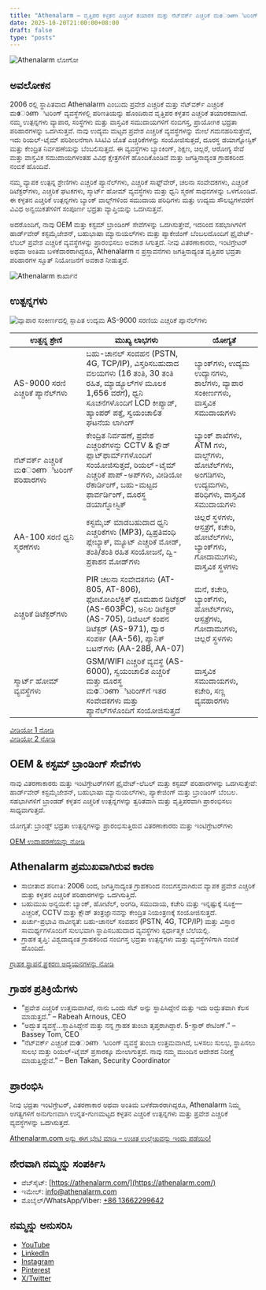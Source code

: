 ```yaml
---
title: "Athenalarm – ವೃತ್ತಿಪರ ಕಳ್ಳತನ ಎಚ್ಚರಿಕೆ ತಯಾರಕ ಮತ್ತು ನೆಟ್‌ವರ್ಕ್ ಎಚ್ಚರಿಕೆ ಮോണಿಟರಿಂಗ್ ಪರಿಹಾರಗಳು"
date: 2025-10-20T21:00:00+08:00
draft: false
type: "posts"
---
```


![Athenalarm ಲೋಗೋ](https://athenalarm.com/wp-content/uploads/2025/05/athenalarm_home.png)

## ಅವಲೋಕನ

2006 ರಲ್ಲಿ ಸ್ಥಾಪಿತವಾದ Athenalarm ಎಂಬುದು ಪ್ರವೇಶ ಎಚ್ಚರಿಕೆ ಮತ್ತು ನೆಟ್‌ವರ್ಕ್ ಎಚ್ಚರಿಕೆ ಮോണಿಟರಿಂಗ್ ವ್ಯವಸ್ಥೆಗಳಲ್ಲಿ ಪರಿಣತಿಯನ್ನು ಹೊಂದಿರುವ ವೃತ್ತಿಪರ ಕಳ್ಳತನ ಎಚ್ಚರಿಕೆ ತಯಾರಕವಾಗಿದೆ. ನಮ್ಮ ಉತ್ಪನ್ನಗಳು ವ್ಯಾಪಾರ, ಸಂಸ್ಥೆಗಳು ಮತ್ತು ವಾಸ್ತವಿಕ ಸಮುದಾಯಗಳಿಗೆ ನಂಬಿಗಸ್ತ, ಪ್ರಾಯೋಗಿಕ ಭದ್ರತಾ ಪರಿಹಾರಗಳನ್ನು ಒದಗಿಸುತ್ತವೆ. ನಾವು ಉದ್ಯಮ ಮಟ್ಟದ ಪ್ರವೇಶ ಎಚ್ಚರಿಕೆ ವ್ಯವಸ್ಥೆಗಳನ್ನು ಮೇಲೆ ಗಮನಹರಿಸುತ್ತೇವೆ, ಇದು ರಿಯಲ್-ಟೈಮ್ ಪರಿಶೀಲನೆಗಾಗಿ ಸಿಸಿಟಿವಿ ಜೊತೆ ಎಚ್ಚರಿಕೆಗಳನ್ನು ಸಂಯೋಜಿಸುತ್ತದೆ, ದೂರಸ್ಥ ಡಯಾಗ್ನೋಸ್ಟಿಕ್ ಮತ್ತು ಕೇಂದ್ರಿತ ನಿರ್ವಹಣೆಯನ್ನು ಬೆಂಬಲಿಸುತ್ತದೆ. ಈ ವ್ಯವಸ್ಥೆಗಳು ಬ್ಯಾಂಕಿಂಗ್, ಶಿಕ್ಷಣ, ಚಿಲ್ಲರೆ, ಆರೋಗ್ಯ ಸೇವೆ ಮತ್ತು ವಾಸ್ತವಿಕ ಸಮುದಾಯಗಳಂತಹ ವಿವಿಧ ಕ್ಷೇತ್ರಗಳಿಗೆ ಹೊಂದಿಕೊಂಡಿವೆ ಮತ್ತು ಜಗತ್ತಿನಾದ್ಯಂತ ಗ್ರಾಹಕರಿಂದ ನಂಬಿಕೆ ಹೊಂದಿವೆ.

ನಮ್ಮ ವ್ಯಾಪಕ ಉತ್ಪನ್ನ ಶ್ರೇಣಿಗಳು ಎಚ್ಚರಿಕೆ ಪ್ಯಾನೆಲ್‌ಗಳು, ಎಚ್ಚರಿಕೆ ಸಾಫ್ಟ್‌ವೇರ್, ಚಲನಾ ಸಂವೇದಕಗಳು, ಎಚ್ಚರಿಕೆ ಡಿಟೆಕ್ಟರ್‌ಗಳು, ಎಚ್ಚರಿಕೆ ಘಟಕಗಳು, ಸ್ಮಾರ್ಟ್ ಹೋಮ್ ವ್ಯವಸ್ಥೆಗಳು ಮತ್ತು ಧ್ವನಿ ಸ್ಮರಣೆ ಸಾಧನಗಳನ್ನು ಒಳಗೊಂಡಿವೆ. ಈ ಕಳ್ಳತನ ಎಚ್ಚರಿಕೆ ಉತ್ಪನ್ನಗಳು ಬ್ಯಾಂಕ್ ವಾಲ್ಟ್‌ಗಳಿಂದ ಸಮುದಾಯ ಪರಿಧಿಗಳು ಮತ್ತು ಉದ್ಯಮ ಸೌಲಭ್ಯಗಳವರೆಗೆ ವಿವಿಧ ಅನ್ವಯಿಕತೆಗಳಿಗೆ ಸಂಪೂರ್ಣ ಭದ್ರತಾ ವ್ಯಾಪ್ತಿಯನ್ನು ಒದಗಿಸುತ್ತವೆ.

ಅದರೊಂದಿಗೆ, ನಾವು OEM ಮತ್ತು ಕಸ್ಟಮ್ ಬ್ರಾಂಡಿಂಗ್ ಸೇವೆಗಳನ್ನು ಒದಗಿಸುತ್ತೇವೆ, ಇದರಿಂದ ಸಹಭಾಗಿಗಳಿಗೆ ಹಾರ್ಡ್‌ವೇರ್ ಕಸ್ಟಮೈಜೇಶನ್, ಬಹುಭಾಷಾ ಮ್ಯಾನುಯಲ್‌ಗಳು ಮತ್ತು ಪ್ಯಾಕೇಜಿಂಗ್ ಬೆಂಬಲದೊಂದಿಗೆ ಪ್ರೈವೇಟ್-ಲೆಬಲ್ ಪ್ರವೇಶ ಎಚ್ಚರಿಕೆ ವ್ಯವಸ್ಥೆಗಳನ್ನು ಪ್ರಾರಂಭಿಸಲು ಅವಕಾಶ ಸಿಗುತ್ತದೆ. ನೀವು ವಿತರಣಾಕಾರರು, ಇಂಟಿಗ್ರೇಟರ್ ಅಥವಾ ಅಂತಿಮ ಬಳಕೆದಾರರಾಗಿದ್ದರೂ, Athenalarm ನ ಪ್ರಸ್ತಾವನೆಗಳು ಜಗತ್ತಿನಾದ್ಯಂತ ವೃತ್ತಿಪರ ಭದ್ರತಾ ಪರಿಹಾರಗಳ ಸ್ಮೂತ್ ನಿಯೋಜನೆಗೆ ಅವಕಾಶ ನೀಡುತ್ತವೆ.

![Athenalarm ಕಾರ್ಖಾನೆ](https://athenalarm.com/wp-content/uploads/2022/05/Athenalarm-factory-03-540.jpg)

## ಉತ್ಪನ್ನಗಳು

![ವ್ಯಾಪಾರ ಸಂಕೀರ್ಣದಲ್ಲಿ ಸ್ಥಾಪಿತ ಉದ್ಯಮ AS-9000 ಸರಣಿಯ ಎಚ್ಚರಿಕೆ ಪ್ಯಾನೆಲ್‌ಗಳು](https://athenalarm.com/wp-content/uploads/2022/05/Athenalarm-burglar-alarms-1024.jpg)

| ಉತ್ಪನ್ನ ಶ್ರೇಣಿ | ಮುಖ್ಯ ಲಾಭಗಳು | ಯೋಗ್ಯತೆ |
|--------------|-------------|-----------|
| AS-9000 ಸರಣಿ ಎಚ್ಚರಿಕೆ ಪ್ಯಾನೆಲ್‌ಗಳು | ಬಹು-ಚಾನಲ್ ಸಂವಹನ (PSTN, 4G, TCP/IP), ವಿಸ್ತರಿಸಬಹುದಾದ ವಲಯಗಳು (16 ತಂತಿ, 30 ತಂತಿ ರಹಿತ, ಮ್ಯಾಡ್ಯೂಲ್‌ಗಳ ಮೂಲಕ 1,656 ವರೆಗೆ), ಧ್ವನಿ ಸೂಚನೆಗಳೊಂದಿಗೆ LCD ಕೀಪ್ಯಾಡ್, ಹ್ಯಾಂಪರ್ ಪತ್ತೆ, ಸ್ವಯಂಚಾಲಿತ ಘಟನೆಯ ಲಾಗಿಂಗ್ | ಬ್ಯಾಂಕ್‌ಗಳು, ಉದ್ಯಮ ಉದ್ಯಾನಗಳು, ಶಾಲೆಗಳು, ವ್ಯಾಪಾರ ಸಂಕೀರ್ಣಗಳು, ವಾಸ್ತವಿಕ ಸಮುದಾಯಗಳು |
| ನೆಟ್‌ವರ್ಕ್ ಎಚ್ಚರಿಕೆ ಮോണಿಟರಿಂಗ್ ಪರಿಹಾರಗಳು | ಕೇಂದ್ರಿತ ನಿರ್ವಹಣೆ, ಪ್ರವೇಶ ಎಚ್ಚರಿಕೆಗಳನ್ನು CCTV & ಕ್ಲೌಡ್ ಪ್ಲಾಟ್‌ಫಾರ್ಮ್‌ಗಳೊಂದಿಗೆ ಸಂಯೋಜಿಸುತ್ತದೆ, ರಿಯಲ್-ಟೈಮ್ ಎಚ್ಚರಿಕೆ ಪಾಪ್-ಅಪ್‌ಗಳು, ವೀಡಿಯೋ ರೆಕಾರ್ಡಿಂಗ್, ಬಹು-ಮಟ್ಟದ ಫಾರ್ವರ್ಡಿಂಗ್, ದೂರಸ್ಥ ಡಯಾಗ್ನೋಸ್ಟಿಕ್ | ಬ್ಯಾಂಕ್ ಶಾಖೆಗಳು, ATM ಗಳು, ವಾಲ್ಟ್‌ಗಳು, ಹೋಟೆಲ್‌ಗಳು, ಅಂಗಡಿಗಳು, ಉದ್ಯಮಗಳು, ಪರಿಧಿಗಳು, ವಾಸ್ತವಿಕ ಸಮುದಾಯಗಳು |
| AA-100 ಸರಣಿ ಧ್ವನಿ ಸ್ಮರಣೆಗಳು | ಕಸ್ಟಮೈಜ್ ಮಾಡಬಹುದಾದ ಧ್ವನಿ ಎಚ್ಚರಿಕೆಗಳು (MP3), ದ್ವಿಪ್ರತಿವಂಧಿ ಪ್ಲೇಬ್ಯಾಕ್, ಮ್ಯೂಟ್ ಎಚ್ಚರಿಕೆ ಮೋಡ್, ತಂತಿ/ತಂತಿ ರಹಿತ ಸಂಯೋಜನೆ, ದ್ವಿ-ಪ್ರಕಾಶನ ಮೋಡ್‌ಗಳು | ಚಿಲ್ಲರೆ ಸ್ಥಳಗಳು, ಆಸ್ಪತ್ರೆಗೆ, ಕಚೇರಿ, ಹೋಟೆಲ್‌ಗಳು, ಬ್ಯಾಂಕ್‌ಗಳು, ಗೋದಾಮುಗಳು, ವಾಸ್ತವಿಕ ಸ್ಥಳಗಳು |
| ಎಚ್ಚರಿಕೆ ಡಿಟೆಕ್ಟರ್‌ಗಳು | PIR ಚಲನಾ ಸಂವೇದಕಗಳು (AT-805, AT-806), ಫೋಟೋಎಲೆಕ್ಟ್ರಿಕ್ ಧೂಮಪಾನ ಡಿಟೆಕ್ಟರ್ (AS-603PC), ಅನಿಲ ಡಿಟೆಕ್ಟರ್ (AS-705), ಡಿಜಿಟಲ್ ಕಂಪನ ಡಿಟೆಕ್ಟರ್ (AS-971), ದ್ವಾರ ಸಂಪರ್ಕ (AA-56), ಪ್ಯಾನಿಕ್ ಬಟನ್‌ಗಳು (AA-28B, AA-07) | ಮನೆ, ಕಚೇರಿ, ಬ್ಯಾಂಕ್‌ಗಳು, ಹೋಟೆಲ್‌ಗಳು, ಆಸ್ಪತ್ರೆಗಳು, ಗೋದಾಮುಗಳು, ಚಿಲ್ಲರೆ ಸ್ಥಳಗಳು |
| ಸ್ಮಾರ್ಟ್ ಹೋಮ್ ವ್ಯವಸ್ಥೆಗಳು | GSM/WIFI ಎಚ್ಚರಿಕೆ ವ್ಯವಸ್ಥೆ (AS-6000), ಸ್ವಯಂಚಾಲಿತ ಎಚ್ಚರಿಕೆ ಮತ್ತು ದೂರಸ್ಥ ಮോണಿಟರಿಂಗ್‌ಗೆ ಇತರ ಸಂವೇದಕಗಳು ಮತ್ತು ಪ್ಯಾನೆಲ್‌ಗಳೊಂದಿಗೆ ಸಂಯೋಜಿಸುತ್ತದೆ | ವಾಸ್ತವಿಕ ಸಮುದಾಯಗಳು, ಕಚೇರಿ, ಸಣ್ಣ ವ್ಯವಹಾರಗಳು |

[ವೀಡಿಯೋ 1 ನೋಡಿ](https://www.youtube.com/watch?v=fxNFCblKrTA)  
[ವೀಡಿಯೋ 2 ನೋಡಿ](https://www.youtube.com/watch?v=FouMQpGDZNk)

## OEM & ಕಸ್ಟಮ್ ಬ್ರಾಂಡಿಂಗ್ ಸೇವೆಗಳು

ನಾವು ವಿತರಣಾಕಾರರು ಮತ್ತು ಇಂಟಿಗ್ರೇಟರ್‌ಗಳಿಗೆ ಪ್ರೈವೇಟ್-ಲೆಬಲ್ ಮತ್ತು ಕಸ್ಟಮ್ ಪರಿಹಾರಗಳನ್ನು ಒದಗಿಸುತ್ತೇವೆ: ಹಾರ್ಡ್‌ವೇರ್ ಕಸ್ಟಮೈಜೇಶನ್, ಬಹುಭಾಷಾ ಮ್ಯಾನುಯಲ್‌ಗಳು, ಪ್ಯಾಕೇಜಿಂಗ್ ಮತ್ತು ಬ್ರಾಂಡಿಂಗ್ ಬೆಂಬಲ. ಸಹಭಾಗಿಗಳಿಗೆ ಬ್ರಾಂಡಡ್ ಕಳ್ಳತನ ಎಚ್ಚರಿಕೆ ಉತ್ಪನ್ನಗಳನ್ನು ತ್ವರಿತವಾಗಿ ಮತ್ತು ವೃತ್ತಿಪರವಾಗಿ ಪ್ರಾರಂಭಿಸಲು ಸಾಧ್ಯವಾಗುತ್ತದೆ.

ಯೋಗ್ಯತೆ: ಬ್ರಾಂಡ್ಡ್ ಭದ್ರತಾ ಉತ್ಪನ್ನಗಳನ್ನು ಪ್ರಾರಂಭಿಸುತ್ತಿರುವ ವಿತರಣಾಕಾರರು ಮತ್ತು ಇಂಟಿಗ್ರೇಟರ್‌ಗಳು

[OEM ಉದಾಹರಣೆಯನ್ನು ನೋಡಿ](https://www.instagram.com/p/CTj0hpEjxJ0/)

## Athenalarm ಪ್ರಮುಖವಾಗಿರುವ ಕಾರಣ

- ಸಾಬೀತಾದ ಪರಿಣತಿ: 2006 ರಿಂದ, ಜಗತ್ತಿನಾದ್ಯಂತ ಗ್ರಾಹಕರಿಂದ ನಂಬಿಗಸ್ತವಾಗಿರುವ ವ್ಯಾಪಕ ಪ್ರವೇಶ ಎಚ್ಚರಿಕೆ ಮತ್ತು ಕಳ್ಳತನ ಎಚ್ಚರಿಕೆ ಪರಿಹಾರಗಳನ್ನು ಒದಗಿಸುತ್ತಿದೆ.  
- ಬಹುಮುಖ ಅನ್ವಯಿಕೆ: ಬ್ಯಾಂಕ್, ಹೋಟೆಲ್, ಅಂಗಡಿ, ಸಮುದಾಯ, ಕಚೇರಿ ಮತ್ತು ಇನ್ನಷ್ಟುಕ್ಕೆ ಸೂಕ್ತ—ಎಚ್ಚರಿಕೆ, CCTV ಮತ್ತು ಕ್ಲೌಡ್ ತಂತ್ರಜ್ಞಾನವನ್ನು ಕೇಂದ್ರಿತ ನಿಯಂತ್ರಣಕ್ಕೆ ಸಂಯೋಜಿಸುತ್ತದೆ.  
- ಖರ್ಚು-ಪ್ರಭಾವಿ ನಾವೀನ್ಯತೆ: ಬಹು-ಚಾನಲ್ ಸಂವಹನ (PSTN, 4G, TCP/IP) ಮತ್ತು ವಿಸ್ತಾರ ಸಾಮರ್ಥ್ಯಗಳೊಂದಿಗೆ ಸುಲಭವಾಗಿ ಸ್ಥಾಪಿಸಬಹುದಾದ ವ್ಯವಸ್ಥೆಗಳು ಸ್ಪರ್ಧಾತ್ಮಕ ಬೆಲೆಯಲ್ಲಿ.  
- ಗ್ರಾಹಕ ತೃಪ್ತಿ: ವಿಶ್ವದಾದ್ಯಂತ ಗ್ರಾಹಕರಿಂದ ನಂಬಿಗಸ್ತ ಭದ್ರತಾ ಉತ್ಪನ್ನಗಳು ಮತ್ತು ವ್ಯವಸ್ಥೆಗಳಿಗಾಗಿ ನಂಬಿಕೆ ಹೊಂದಿದೆ.

[ಗ್ರಾಹಕ ಸ್ಥಾಪನೆ ಪ್ರಕರಣ ಅಧ್ಯಯನಗಳನ್ನು ನೋಡಿ](https://www.instagram.com/p/DJ0VWautwqA/?img_index=2)

## ಗ್ರಾಹಕ ಪ್ರತಿಕ್ರಿಯೆಗಳು

- “ಪ್ರವೇಶ ಎಚ್ಚರಿಕೆ ಉತ್ತಮವಾಗಿದೆ, ನಾನು ಒಂದು ಸೆಟ್ ಅನ್ನು ಸ್ಥಾಪಿಸಿದ್ದೇನೆ ಮತ್ತು ಇದು ಅದ್ಭುತವಾಗಿ ಕೆಲಸ ಮಾಡುತ್ತದೆ.” – Rabeah Arnous, CEO  
- “ಅದ್ಭುತ ವ್ಯವಸ್ಥೆ…ಸ್ಥಾಪಿಸಿದ್ದೇನೆ ಮತ್ತು ನನ್ನ ಗ್ರಾಹಕ ತುಂಬಾ ತೃಪ್ತರಾಗಿದ್ದಾರೆ. 5-ಸ್ಟಾರ್ ರೇಟಿಂಗ್.” – Bassey Tom, CEO  
- “ನೆಟ್‌ವರ್ಕ್ ಎಚ್ಚರಿಕೆ ಮോണಿಟರಿಂಗ್ ವ್ಯವಸ್ಥೆ ತುಂಬಾ ಉತ್ತಮವಾಗಿದೆ, ಬಳಸಲು ಸುಲಭ, ಸ್ಥಾಪಿಸಲು ಸುಲಭ ಮತ್ತು ರಿಯಲ್-ಟೈಮ್ ಪ್ರಸಾರಕ್ಕೂ ಮೇಲಾಗುತ್ತದೆ. ನಾವು ನಮ್ಮ ಮುಂದಿನ ಆದೇಶದ ನಿರೀಕ್ಷೆ ಮಾಡುತ್ತಿದ್ದೇವೆ.” – Ben Takan, Security Coordinator

## ಪ್ರಾರಂಭಿಸಿ

ನೀವು ಭದ್ರತಾ ಇಂಟಿಗ್ರೇಟರ್, ವಿತರಣಾಕಾರ ಅಥವಾ ಅಂತಿಮ ಬಳಕೆದಾರರಾಗಿದ್ದರೂ, Athenalarm ನಿಮ್ಮ ಅಗತ್ಯಗಳಿಗೆ ಅನುಗುಣವಾಗಿ ಉನ್ನತ-ಗುಣಮಟ್ಟದ ಕಳ್ಳತನ ಎಚ್ಚರಿಕೆ ಉತ್ಪನ್ನಗಳು ಮತ್ತು ಪ್ರವೇಶ ಎಚ್ಚರಿಕೆ ವ್ಯವಸ್ಥೆಗಳನ್ನು ಒದಗಿಸುತ್ತದೆ.

[Athenalarm.com ಅನ್ನು ಈಗ ಭೇಟಿ ಮಾಡಿ – ಉಚಿತ ಉಲ್ಲೇಖವನ್ನು ಇಂದು ಪಡೆಯಿರಿ!](https://athenalarm.com/)

## ನೇರವಾಗಿ ನಮ್ಮನ್ನು ಸಂಪರ್ಕಿಸಿ

- ವೆಬ್‌ಸೈಟ್: [https://athenalarm.com/](https://athenalarm.com/)  
- ಇಮೇಲ್: [info@athenalarm.com](mailto:info@athenalarm.com)  
- ಮೊಬೈಲ್/WhatsApp/Viber: [+86 13662299642](https://api.whatsapp.com/send?phone=8613662299642)

## ನಮ್ಮನ್ನು ಅನುಸರಿಸಿ

- [YouTube](https://www.youtube.com/channel/UCP0_Wg3aylBn69eBIH2Fazg)  
- [LinkedIn](https://www.linkedin.com/company/athenalarm/)  
- [Instagram](https://www.instagram.com/athenalarm/)  
- [Pinterest](https://www.pinterest.com/athenalarm/)  
- [X/Twitter](https://x.com/Athenalarm)